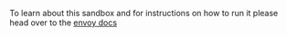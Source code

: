 To learn about this sandbox and for instructions on how to run it please head over
to the [envoy docs](https://www.envoyproxy.io/docs/envoy/latest/start/sandboxes/gzip.html)
